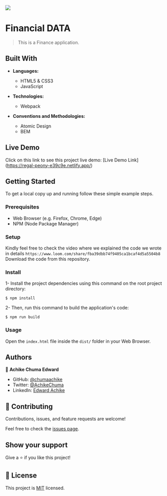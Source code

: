 ![](https://img.shields.io/badge/Microverse-blueviolet)

# Financial DATA

> This is a Finance application.


## Built With

- **Languages:**
  - HTML5 & CSS3
  - JavaScript


- **Technologies:**
  - Webpack

- **Conventions and Methodologies:**
  - Atomic Design
  - BEM

## Live Demo
Click on this link to see this project live demo: [Live Demo Link] (https://regal-peony-e39c9e.netlify.app/)

## Getting Started

To get a local copy up and running follow these simple example steps.

### Prerequisites

- Web Browser (e.g. Firefox, Chrome, Edge)
- NPM (Node Package Manager)

### Setup
Kindly feel free to check the video where we explained the code we wrote in details `https://www.loom.com/share/fba39dbb74f9405ca1bcaf4d5a5504b8`
Download the code from this repository.

### Install

1- Install the project dependencies using this command on the root project directory:

```console
$ npm install
```

2- Then, run this command to build the application's code:

```console
$ npm run build
```

### Usage

Open the ``index.html`` file inside the ``dist/`` folder in your Web Browser.

## Authors

👤 **Achike Chuma Edward**

- GitHub: [@chumaachike](https://github.com/chumaachike)
- Twitter: [@AchikeChuma](https://twitter.com/AchikeChuma)
- LinkedIn: [Edward Achike](https://www.linkedin.com/in/edward-achike-903432111/)


## 🤝 Contributing

Contributions, issues, and feature requests are welcome!

Feel free to check the [issues page](../../issues/).

## Show your support

Give a ⭐️ if you like this project!

## 📝 License

This project is [MIT](./MIT.md) licensed.
